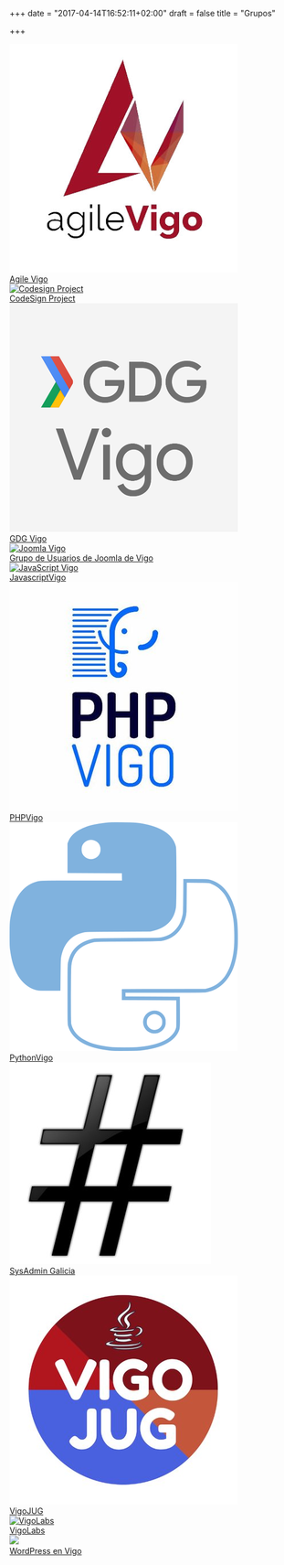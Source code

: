 +++
date = "2017-04-14T16:52:11+02:00"
draft = false
title = "Grupos"

+++

<div class="container">
<div class="row">
    <div class="cell">
        <a href="https://www.agilevigo.com/">
            <div class="picture-wrapper">
                <img src="/images/agile_vigo.jpg" alt="Agile Vigo">
            </div>
            Agile Vigo
        </a>
    </div>
    <div class="cell">
        <a href="http://www.meetup.com/es-ES/codesign-project/">
            <div class="picture-wrapper">
                <img src="/images/codesignproject.jpeg" alt="Codesign Project">
             </div>
            CodeSign Project
        </a>
    </div>
    <div class="cell">
        <a href="http://www.gdgvigo.com">
            <div class="picture-wrapper">
                <img src="/images/gdg_vigo.png" alt="GDG Vigo">
            </div>
            GDG Vigo
        </a>
    </div>
</div>

<div class="row">
    <div class="cell">
        <a href="https://www.meetup.com/Grupo-de-Usuarios-de-Joomla-de-Vigo/">
            <div class="picture-wrapper">
                <img src="/images/joomla_vigo.jpg" alt="Joomla Vigo">
            </div>
            Grupo de Usuarios de Joomla de Vigo
        </a>
    </div>
    <div class="cell">
        <a href="http://www.meetup.com/es-ES/JavaScriptVigo/">
            <div class="picture-wrapper">
                <img src="/images/javascript_vigo.jpg"  alt="JavaScript Vigo">
            </div>
            JavascriptVigo
        </a>
    </div>
    <div class="cell">
        <a href="http://www.phpvigo.com">
            <div class="picture-wrapper">
                <img src="/images/php_vigo.jpg" alt="PHPVigo">
            </div>    
            PHPVigo
        </a>
    </div>
</div>

<div class="row">
    <div class="cell">
        <a href="http://www.python-vigo.es">
            <div class="picture-wrapper">
                <img src="/images/python_vigo.png" alt="Python Vigo">
            </div>
            PythonVigo
        </a>
    </div>
    <div class="cell">
        <a href="http://www.meetup.com/es-ES/Sysadmin-Galicia/">
            <div class="picture-wrapper">
                <img src="/images/sysadmin_galicia.jpg" alt="Sysadmin Galicia">
            </div>
            SysAdmin Galicia
        </a>
    </div>
    <div class="cell">
        <a href="http://www.vigojug.org">
            <div class="picture-wrapper">
                <img src="/images/vigojug.jpg" alt="VigoJUG">
            </div>    
            VigoJUG
        </a>
    </div>
</div>

<div class="row">
    <div class="cell">
        <a href="http://vigolabs.gal/">
            <div class="picture-wrapper">
                <img src="/images/vigolabs.jpeg" alt="VigoLabs">
            </div>
            VigoLabs
        </a>
    </div>
    <div class="cell">
        <a href="https://www.meetup.com/Meetup-de-WordPress-en-Vigo/">
            <div class="picture-wrapper">
                <img src="/images/logo.png" class="Wordpress en Vigo">
            </div>
            WordPress en Vigo
        </a>
    </div>
</div>
</div>

